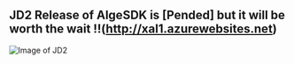 ## JD2 Release of AlgeSDK is [Pended] but it will be worth the wait !!(http://xal1.azurewebsites.net)
![Image of JD2](http://xal1.azurewebsites.net/w3images/JD2.PNG)
